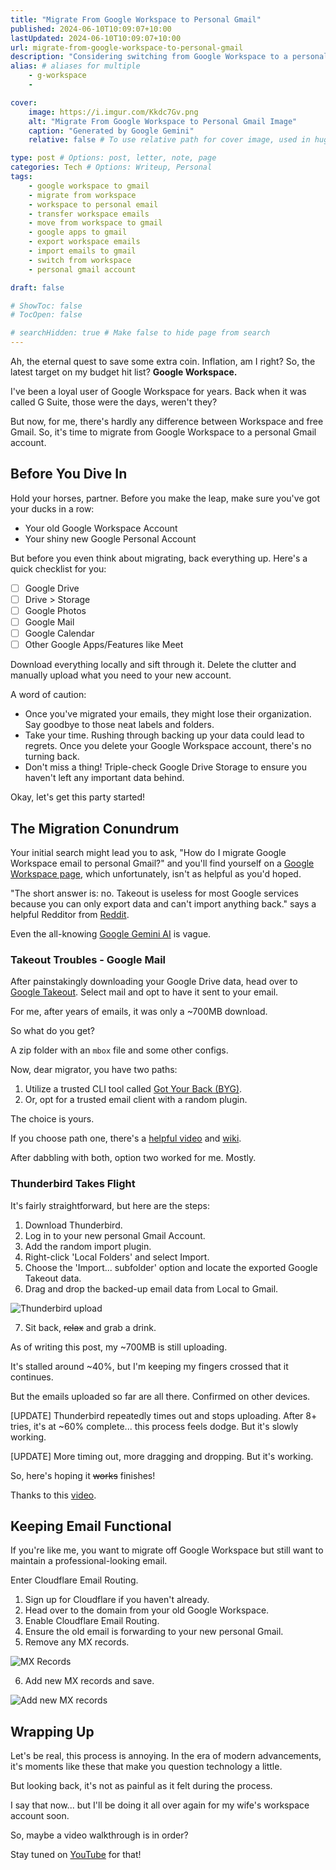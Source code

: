 ```yaml
---
title: "Migrate From Google Workspace to Personal Gmail"
published: 2024-06-10T10:09:07+10:00
lastUpdated: 2024-06-10T10:09:07+10:00
url: migrate-from-google-workspace-to-personal-gmail
description: "Considering switching from Google Workspace to a personal Gmail account? This guide simplifies the process! We'll walk you through data transfer options, explain limitations, and explore alternative solutions for a smooth transition. Learn how to Migrate From Google Workspace to Personal Gmail."
alias: # aliases for multiple
    - g-workspace
    - 

cover:
    image: https://i.imgur.com/Kkdc7Gv.png
    alt: "Migrate From Google Workspace to Personal Gmail Image"
    caption: "Generated by Google Gemini"
    relative: false # To use relative path for cover image, used in hugo Page-bundles 

type: post # Options: post, letter, note, page
categories: Tech # Options: Writeup, Personal
tags:
    - google workspace to gmail
    - migrate from workspace
    - workspace to personal email
    - transfer workspace emails
    - move from workspace to gmail
    - google apps to gmail
    - export workspace emails
    - import emails to gmail
    - switch from workspace
    - personal gmail account

draft: false

# ShowToc: false
# TocOpen: false

# searchHidden: true # Make false to hide page from search
---
```


Ah, the eternal quest to save some extra coin. Inflation, am I right? So, the latest target on my budget hit list? **Google Workspace.**

I've been a loyal user of Google Workspace for years. Back when it was called G Suite, those were the days, weren't they?

But now, for me, there's hardly any difference between Workspace and free Gmail. So, it's time to migrate from Google Workspace to a personal Gmail account.

## Before You Dive In

Hold your horses, partner. Before you make the leap, make sure you've got your ducks in a row:

- Your old Google Workspace Account
- Your shiny new Google Personal Account

But before you even think about migrating, back everything up. Here's a quick checklist for you:

- [ ] Google Drive
- [ ] Drive > Storage
- [ ] Google Photos
- [ ] Google Mail
- [ ] Google Calendar
- [ ] Other Google Apps/Features like Meet

Download everything locally and sift through it. Delete the clutter and manually upload what you need to your new account.

A word of caution:
- Once you've migrated your emails, they might lose their organization. Say goodbye to those neat labels and folders.
- Take your time. Rushing through backing up your data could lead to regrets. Once you delete your Google Workspace account, there's no turning back.
- Don't miss a thing! Triple-check Google Drive Storage to ensure you haven't left any important data behind.

Okay, let's get this party started!

## The Migration Conundrum

Your initial search might lead you to ask, "How do I migrate Google Workspace email to personal Gmail?" and you'll find yourself on a [Google Workspace page](https://knowledge.workspace.google.com/kb/how-to-migrate-emails-from-google-workspace-to-gmail-000008566), which unfortunately, isn't as helpful as you'd hoped.

"The short answer is: no. Takeout is useless for most Google services because you can only export data and can't import anything back." says a helpful Redditor from [Reddit](https://www.reddit.com/r/gsuite/comments/tqb26l/is_it_possible_to_migrate_google_workspace_to_a/).

Even the all-knowing [Google Gemini AI](https://g.co/gemini/share/bdbed8193188) is vague.

### Takeout Troubles - Google Mail

After painstakingly downloading your Google Drive data, head over to [Google Takeout](https://takeout.google.com/). Select mail and opt to have it sent to your email.

For me, after years of emails, it was only a ~700MB download.

So what do you get?

A zip folder with an `mbox` file and some other configs.

Now, dear migrator, you have two paths:

1. Utilize a trusted CLI tool called [Got Your Back (BYG)](https://github.com/GAM-team/got-your-back).
2. Or, opt for a trusted email client with a random plugin.

The choice is yours.

If you choose path one, there's a [helpful video](https://www.youtube.com/watch?v=jV5kGfuzQcY) and [wiki](https://github.com/GAM-team/got-your-back/wiki).

After dabbling with both, option two worked for me. Mostly.

### Thunderbird Takes Flight

It's fairly straightforward, but here are the steps:

1. Download Thunderbird.
2. Log in to your new personal Gmail Account.
3. Add the random import plugin.
4. Right-click 'Local Folders' and select Import.
5. Choose the 'Import... subfolder' option and locate the exported Google Takeout data.
6. Drag and drop the backed-up email data from Local to Gmail.

![Thunderbird upload](https://i.imgur.com/gFoDz5o.png)

7. Sit back, ~~relax~~ and grab a drink.

As of writing this post, my ~700MB is still uploading.

It's stalled around ~40%, but I'm keeping my fingers crossed that it continues.

But the emails uploaded so far are all there. Confirmed on other devices.

[UPDATE] Thunderbird repeatedly times out and stops uploading. After 8+ tries, it's at ~60% complete... this process feels dodge. But it's slowly working.

[UPDATE] More timing out, more dragging and dropping. But it's working.

So, here's hoping it ~~works~~ finishes!

Thanks to this [video](https://www.youtube.com/watch?v=k9KpS4e1voc).

## Keeping Email Functional

If you're like me, you want to migrate off Google Workspace but still want to maintain a professional-looking email.

Enter Cloudflare Email Routing.

1. Sign up for Cloudflare if you haven't already.
2. Head over to the domain from your old Google Workspace.
3. Enable Cloudflare Email Routing.
4. Ensure the old email is forwarding to your new personal Gmail.
5. Remove any MX records.

![MX Records](https://i.imgur.com/kNdwtEG.png)

6. Add new MX records and save.

![Add new MX records](https://i.imgur.com/qkMk3cO.png)

## Wrapping Up

Let's be real, this process is annoying. In the era of modern advancements, it's moments like these that make you question technology a little.

But looking back, it's not as painful as it felt during the process.

I say that now... but I'll be doing it all over again for my wife's workspace account soon.

So, maybe a video walkthrough is in order?

Stay tuned on [YouTube](https://www.youtube.com/@mrashco/) for that!